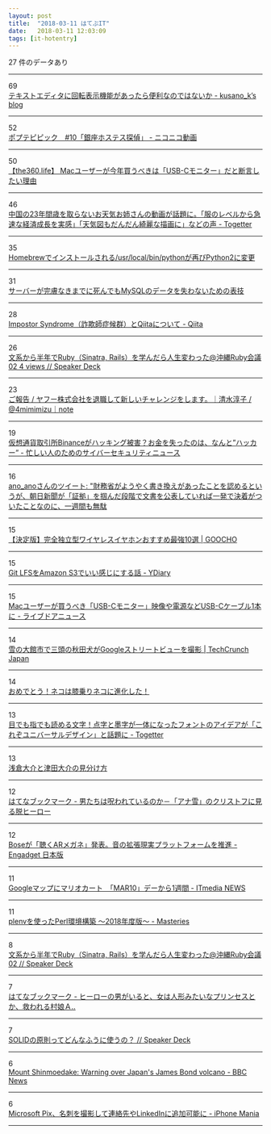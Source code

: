 ```yaml
---
layout: post
title:  "2018-03-11 はてぶIT"
date:   2018-03-11 12:03:09
tags: [it-hotentry]
---
```

27 件のデータあり

<hr><div class="row">
<div class="col-1"><span class="badge badge-pill badge-success h2">69</span></div>
<div class="col-11"><a href='http://kusano-k.hatenablog.com/entry/2018/03/10/172057' target='_blank'>テキストエディタに回転表示機能があったら便利なのではないか - kusano_k’s blog</a></div>
</div>
<hr>
<div class="row">
<div class="col-1"><span class="badge badge-pill badge-success h2">52</span></div>
<div class="col-11"><a href='http://www.nicovideo.jp/watch/1520475440' target='_blank'>ポプテピピック　#10「銀座ホステス探偵」 - ニコニコ動画</a></div>
</div>
<hr>
<div class="row">
<div class="col-1"><span class="badge badge-pill badge-success h2">50</span></div>
<div class="col-11"><a href='http://the360.life/U1301.doit?id=3025' target='_blank'>【the360.life】 Macユーザーが今年買うべきは「USB-Cモニター」だと断言したい理由</a></div>
</div>
<hr>
<div class="row">
<div class="col-1"><span class="badge badge-pill badge-success h2">46</span></div>
<div class="col-11"><a href='https://togetter.com/li/1207190' target='_blank'>中国の23年間歳を取らないお天気お姉さんの動画が話題に。「服のレベルから急速な経済成長を実感」「天気図もだんだん綺麗な描画に」などの声 - Togetter</a></div>
</div>
<hr>
<div class="row">
<div class="col-1"><span class="badge badge-pill badge-success h2">35</span></div>
<div class="col-11"><a href='https://rcmdnk.com/blog/2018/03/10/computer-mac-homebrew-python/' target='_blank'>Homebrewでインストールされる/usr/local/bin/pythonが再びPython2に変更</a></div>
</div>
<hr>
<div class="row">
<div class="col-1"><span class="badge badge-pill badge-success h2">31</span></div>
<div class="col-11"><a href='https://www.slideshare.net/yoku0825/mysql-90218198' target='_blank'>サーバーが完膚なきまでに死んでもMySQLのデータを失わないための表技</a></div>
</div>
<hr>
<div class="row">
<div class="col-1"><span class="badge badge-pill badge-success h2">28</span></div>
<div class="col-11"><a href='https://qiita.com/acro5piano/items/c4f2835a8e001e8335a8' target='_blank'>Impostor Syndrome（詐欺師症候群）とQiitaについて - Qiita</a></div>
</div>
<hr>
<div class="row">
<div class="col-1"><span class="badge badge-pill badge-success h2">26</span></div>
<div class="col-11"><a href='https://speakerdeck.com/masayoshi2018/wen-xi-karaban-nian-deruby-sinatra-rails-woxue-ndararen-sheng-bian-watuta-at-chong-nawa-rubyhui-yi-02-4-views' target='_blank'>文系から半年でRuby（Sinatra, Rails）を学んだら人生変わった@沖縄Ruby会議02 4 views // Speaker Deck</a></div>
</div>
<hr>
<div class="row">
<div class="col-1"><span class="badge badge-pill badge-success h2">23</span></div>
<div class="col-11"><a href='https://note.mu/4mimimizu/n/nf7287dc164b7' target='_blank'>ご報告 / ヤフー株式会社を退職して新しいチャレンジをします。｜清水淳子 / @4mimimizu｜note</a></div>
</div>
<hr>
<div class="row">
<div class="col-1"><span class="badge badge-pill badge-success h2">19</span></div>
<div class="col-11"><a href='http://nanashi0x.hatenablog.com/entry/2018/03/09/193000' target='_blank'>仮想通貨取引所Binanceがハッキング被害？お金を失ったのは、なんと”ハッカー” - 忙しい人のためのサイバーセキュリティニュース</a></div>
</div>
<hr>
<div class="row">
<div class="col-1"><span class="badge badge-pill badge-success h2">16</span></div>
<div class="col-11"><a href='http://twitter.com/ano_ano_ano/status/972434780053585920' target='_blank'>ano_anoさんのツイート: "財務省がようやく書き換えがあったことを認めるというが、朝日新聞が「証拠」を掴んだ段階で文書を公表していれば一発で決着がついたことなのに、一週間も無駄</a></div>
</div>
<hr>
<div class="row">
<div class="col-1"><span class="badge badge-pill badge-success h2">15</span></div>
<div class="col-11"><a href='https://goocho.jp/3543' target='_blank'>【決定版】完全独立型ワイヤレスイヤホンおすすめ最強10選 | GOOCHO</a></div>
</div>
<hr>
<div class="row">
<div class="col-1"><span class="badge badge-pill badge-success h2">15</span></div>
<div class="col-11"><a href='http://ydkk.hateblo.jp/entry/2017/12/07/120000' target='_blank'>Git LFSをAmazon S3でいい感じにする話 - YDiary</a></div>
</div>
<hr>
<div class="row">
<div class="col-1"><span class="badge badge-pill badge-success h2">15</span></div>
<div class="col-11"><a href='http://news.livedoor.com/article/detail/14414300/' target='_blank'>Macユーザーが買うべき「USB-Cモニター」映像や電源などUSB-Cケーブル1本に - ライブドアニュース</a></div>
</div>
<hr>
<div class="row">
<div class="col-1"><span class="badge badge-pill badge-success h2">14</span></div>
<div class="col-11"><a href='http://jp.techcrunch.com/2018/03/10/2018-03-09-whos-a-very-good-street-view-camera-you-are/' target='_blank'>雪の大館市で三頭の秋田犬がGoogleストリートビューを撮影 | TechCrunch Japan</a></div>
</div>
<hr>
<div class="row">
<div class="col-1"><span class="badge badge-pill badge-success h2">14</span></div>
<div class="col-11"><a href='https://anond.hatelabo.jp/20180311010716' target='_blank'>おめでとう！ネコは膝乗りネコに進化した！</a></div>
</div>
<hr>
<div class="row">
<div class="col-1"><span class="badge badge-pill badge-success h2">13</span></div>
<div class="col-11"><a href='https://togetter.com/li/1207072' target='_blank'>目でも指でも読める文字！点字と墨字が一体になったフォントのアイデアが「これぞユニバーサルデザイン」と話題に - Togetter</a></div>
</div>
<hr>
<div class="row">
<div class="col-1"><span class="badge badge-pill badge-success h2">13</span></div>
<div class="col-11"><a href='https://anond.hatelabo.jp/20180311025000' target='_blank'>浅倉大介と津田大介の見分け方</a></div>
</div>
<hr>
<div class="row">
<div class="col-1"><span class="badge badge-pill badge-success h2">12</span></div>
<div class="col-11"><a href='http://b.hatena.ne.jp/entry/s/anond.hatelabo.jp/20180309162913' target='_blank'>はてなブックマーク - 男たちは呪われているのか－「アナ雪」のクリストフに見る脱ヒーロー</a></div>
</div>
<hr>
<div class="row">
<div class="col-1"><span class="badge badge-pill badge-success h2">12</span></div>
<div class="col-11"><a href='http://japanese.engadget.com/2018/03/10/bose-ar/' target='_blank'>Boseが「聴くARメガネ」発表。音の拡張現実プラットフォームを推進 - Engadget 日本版</a></div>
</div>
<hr>
<div class="row">
<div class="col-1"><span class="badge badge-pill badge-success h2">11</span></div>
<div class="col-11"><a href='http://www.itmedia.co.jp/news/articles/1803/10/news019.html' target='_blank'>Googleマップにマリオカート　「MAR10」デーから1週間 - ITmedia NEWS</a></div>
</div>
<hr>
<div class="row">
<div class="col-1"><span class="badge badge-pill badge-success h2">11</span></div>
<div class="col-11"><a href='https://papix.hatenablog.com/entry/2018/03/10/160838' target='_blank'>plenvを使ったPerl環境構築 〜2018年度版〜 - Masteries</a></div>
</div>
<hr>
<div class="row">
<div class="col-1"><span class="badge badge-pill badge-success h2">8</span></div>
<div class="col-11"><a href='https://speakerdeck.com/masayoshi2018/wen-xi-karaban-nian-deruby-sinatra-rails-woxue-ndararen-sheng-bian-watuta-at-chong-nawa-rubyhui-yi-02' target='_blank'>文系から半年でRuby（Sinatra, Rails）を学んだら人生変わった@沖縄Ruby会議02 // Speaker Deck</a></div>
</div>
<hr>
<div class="row">
<div class="col-1"><span class="badge badge-pill badge-success h2">7</span></div>
<div class="col-11"><a href='http://b.hatena.ne.jp/entry/s/anond.hatelabo.jp/20180310181502' target='_blank'>はてなブックマーク - ヒーローの男がいると、女は人形みたいなプリンセスとか、救われる村娘Ａ..</a></div>
</div>
<hr>
<div class="row">
<div class="col-1"><span class="badge badge-pill badge-success h2">7</span></div>
<div class="col-11"><a href='https://speakerdeck.com/hidenorigoto/solidfalseyuan-ze-tutedonnahuunishi-ufalse' target='_blank'>SOLIDの原則ってどんなふうに使うの？ // Speaker Deck</a></div>
</div>
<hr>
<div class="row">
<div class="col-1"><span class="badge badge-pill badge-success h2">6</span></div>
<div class="col-11"><a href='http://www.bbc.com/news/world-asia-43356337' target='_blank'>Mount Shinmoedake: Warning over Japan's James Bond volcano - BBC News</a></div>
</div>
<hr>
<div class="row">
<div class="col-1"><span class="badge badge-pill badge-success h2">6</span></div>
<div class="col-11"><a href='https://iphone-mania.jp/news-205486/' target='_blank'>Microsoft Pix、名刺を撮影して連絡先やLinkedInに追加可能に - iPhone Mania</a></div>
</div>
<hr>
